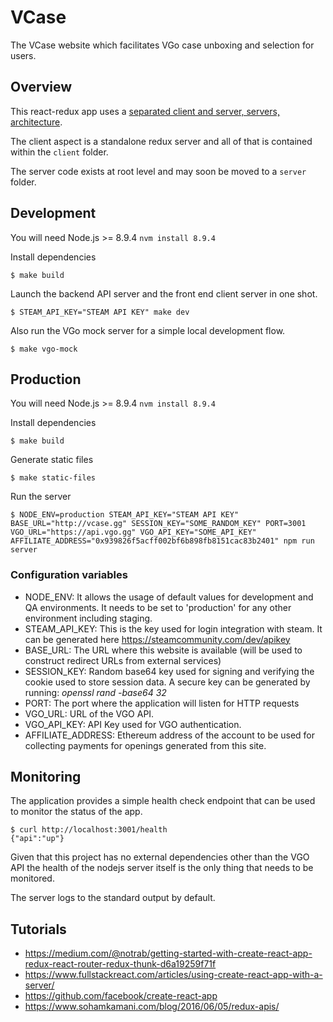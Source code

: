 # VCase

The VCase website which facilitates VGo case unboxing and selection for users.

## Overview

This react-redux app uses a [separated client and server, servers, architecture](https://www.fullstackreact.com/articles/using-create-react-app-with-a-server/).

The client aspect is a standalone redux server and all of that is contained within the `client` folder.

The server code exists at root level and may soon be moved to a `server` folder.

## Development

You will need Node.js >= 8.9.4 `nvm install 8.9.4`

Install dependencies

```
$ make build
```

Launch the backend API server and the front end client server in one shot.

```
$ STEAM_API_KEY="STEAM API KEY" make dev
```

Also run the VGo mock server for a simple local development flow.

```
$ make vgo-mock
```

## Production

You will need Node.js >= 8.9.4 `nvm install 8.9.4`

Install dependencies

```
$ make build
```

Generate static files

```
$ make static-files
```

Run the server

```
$ NODE_ENV=production STEAM_API_KEY="STEAM API KEY" BASE_URL="http://vcase.gg" SESSION_KEY="SOME_RANDOM_KEY" PORT=3001 VGO_URL="https://api.vgo.gg" VGO_API_KEY="SOME_API_KEY" AFFILIATE_ADDRESS="0x939826f5acff002bf6b898fb8151cac83b2401" npm run server
```

### Configuration variables

* NODE_ENV: It allows the usage of default values for development and QA environments. It needs to be set to 'production' for any other environment including staging.
* STEAM_API_KEY: This is the key used for login integration with steam. It can be generated here https://steamcommunity.com/dev/apikey
* BASE_URL: The URL where this website is available (will be used to construct redirect URLs from external services)
* SESSION_KEY: Random base64 key used for signing and verifying the cookie used to store session data. A secure key can be generated by running: *openssl rand -base64 32*
* PORT: The port where the application will listen for HTTP requests
* VGO_URL: URL of the VGO API.
* VGO_API_KEY: API Key used for VGO authentication.
* AFFILIATE_ADDRESS: Ethereum address of the account to be used for collecting payments for openings generated from this site.

## Monitoring

The application provides a simple health check endpoint that can be used to monitor the status of the app.

```
$ curl http://localhost:3001/health
{"api":"up"}
```

Given that this project has no external dependencies other than the VGO API the health of the nodejs server itself is the only thing that needs to be monitored.

The server logs to the standard output by default.

## Tutorials

* https://medium.com/@notrab/getting-started-with-create-react-app-redux-react-router-redux-thunk-d6a19259f71f
* https://www.fullstackreact.com/articles/using-create-react-app-with-a-server/
* https://github.com/facebook/create-react-app
* https://www.sohamkamani.com/blog/2016/06/05/redux-apis/
